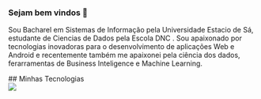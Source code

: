 ### Sejam bem vindos 👋

<div> 
  <p>Sou Bacharel em Sistemas de Informação pela Universidade Estacio de Sá, estudante de Ciencias de Dados pela Escola DNC . Sou apaixonado por tecnologias inovadoras para o desenvolvimento de aplicações Web e Android e recentemente também me apaixonei pela ciência dos dados, ferarramentas de Business Inteligence e Machine Learning.
  
  </p>
</div>
## Minhas Tecnologias 
<div style="display": inline_block>
  <img src="https://cdn.jsdelivr.net/gh/devicons/devicon/icons//-.svg" />

</div>

